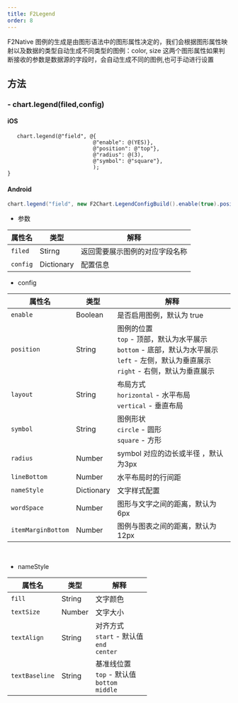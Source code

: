 ```yaml
---
title: F2Legend
order: 8
---
```



F2Native 图例的生成是由图形语法中的图形属性决定的，我们会根据图形属性映射以及数据的类型自动生成不同类型的图例：color, size 这两个图形属性如果判断接收的参数是数据源的字段时，会自动生成不同的图例,也可手动进行设置


## 方法
### - chart.legend(filed,config)

#### iOS
```obj-c
   chart.legend(@"field", @{
                           @"enable": @(YES)},
                           @"position": @"top"},
                           @"radius": @(3),
                           @"symbol": @"square"},
                           );
}
```

#### Android
```java
chart.legend("field", new F2Chart.LegendConfigBuild().enable(true).position("top").symbol("circle").setOption("radius", 3));
```

- 参数

| **属性名** |  **类型** | **解释** |
| --- | --- | --- |
| `filed`| Stirng | 返回需要展示图例的对应字段名称|
| `config`| Dictionary | 配置信息 |

- config

| **属性名** |  **类型** | **解释** |
| --- | --- | --- |
| `enable`| Boolean | 是否启用图例，默认为 true
| `position`| String | 图例的位置 <br/>`top` - 顶部，默认为水平展示  <br/> `bottom` - 底部，默认为水平展示 <br/> `left` - 左侧，默认为垂直展示 <br/>`right` - 右侧，默认为垂直展示 <br/>
| `layout`| String |  布局方式 <br/>`horizontal` - 水平布局  <br/> `vertical` - 垂直布局
| `symbol`| String |  图例形状 <br/> `circle` - 圆形  <br/> `square` - 方形
| `radius`| Number | symbol 对应的边长或半径 ，默认为3px
| `lineBottom`| Number | 水平布局时的行间距
| `nameStyle` | Dictionary | 文字样式配置
| `wordSpace`| Number | 图形与文字之间的距离，默认为 6px
| `itemMarginBottom`| Number | 图例与图表之间的距离，默认为 12px
<br/>


- nameStyle

| **属性名** |  **类型** | **解释** |
| --- | --- | --- |
| `fill`| String | 文字颜色
| `textSize` | Number | 文字大小
| `textAlign` | String | 对齐方式 <br/> `start` - 默认值 <br/> `end` <br/>  `center`
| `textBaseline` | String | 基准线位置 <br/> `top` - 默认值 <br/> `bottom` <br/> `middle`